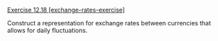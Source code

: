 [Exercise 12.18 \[exchange-rates-exercise\]](12-18/)

Construct a representation for exchange rates
between currencies that allows for daily fluctuations.

